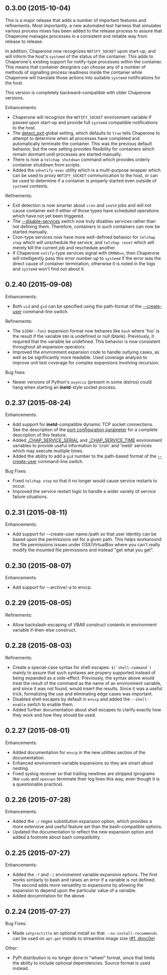 ## 0.3.00 (2015-10-04)

This is a major release that adds a number of important features and refinements.   Most importantly, a new automated test harness that simulates various process mixes has been added to the release process to assure that Chaperone manages processes in a consistent and reliable way from release to release.

In addition, Chaperone now recognizes `NOTIFY_SOCKET` upon start-up, and will inform the host's `systemd` of the status of the container.   This adds to Chaperone's existing support for notify-type processes within the container.  This means that container designers can choose any of a number of methods of signalling process readiness inside the container while Chaperone will translate those actions into suitable `systemd` notifications for the host.

This version is completely backward-compatible with older Chaperone versions.

Enhancements:

- Chaperone will recognize the `NOTIFY_SOCKET` environment variable if passed upon start-up and provide full `systemd` compatible notifications to the host.
- The [detect_exit](http://garywiz.github.io/chaperone/ref/config-global.html#settings-detect-exit) global setting, which defaults to `true` tells Chaperone to attempt to determine when all processes have completed and automatically terminate the container.  This was the previous default behavior, but the new setting provides flexibility for containers which remain dormant until processes are started manually.
- There is now a `telchap shutdown` command which provides orderly container shutdown from scripts.
- Added the `sdnotify-exec` utility which is a multi-purpose wrapper which can be used to proxy `NOTIFY_SOCKET` communication to the host, or can be used to determine if a container is properly started even outside of `systemd` contexts.

Refinements:

- Exit detection is now smarter about `cron` and `inetd` jobs and will not cause container exit if either of those types have scheduled operations which have not yet been triggered.
- The [--disable-services](http://garywiz.github.io/chaperone/ref/command-line.html#option-disable-services) switch now truly disables services rather than not defining them.  Therefore, containers in such containers can now be started manually.
- Cron-type services now have more well-defined behavior for `telchap stop` which will unschedule the service, and `telchap reset` which will merely kill the current job and reschedule another.
- If Chaperone `notify`-type services signal with `ERRNO=n`, then Chaperone will intelligently pass this error number up to `systemd` if the error was the direct cause of container termination, otherwise it is noted in the logs and `systemd` won't find out about it.

## 0.2.40 (2015-09-08)

Enhancements:

- Both `uid` and `gid` can be specified using the path-format of the [--create-user](http://garywiz.github.io/chaperone/ref/command-line.html#option-create-user) command-line switch.

Refinements:

- The `${ENV:-foo}` expansion format now behaves like `bash` where 'foo' is the result if the variable `ENV` is undefined or null (blank).  Previously, it required that the variable be undefined.  This behavior is now consistent throughout all expansion operators.
- Improved the environment expansion code to handle outlying cases, as well as be signfiicantly more readable.  Used coverage analysis to improve unit test coverage for complex expansions involving recursion.

Bug fixes:

- Newer versions of Python's `asyncio` (present in some distros) could hang when starting an **inetd**-style socket process.

## 0.2.37 (2015-08-24)

Enhancements:

- Add support for **inetd**-compatible dynamic TCP socket connections.  See the description of the [port configuration parameter](http://garywiz.github.io/chaperone/ref/config-service.html#service-port) for a complete description of this feature.
- Added [_CHAP_SERVICE_SERIAL](http://garywiz.github.io/chaperone/ref/env.html#env-chap-service-serial) and [_CHAP_SERVICE_TIME](http://garywiz.github.io/chaperone/ref/env.html#env-chap-service-time) environment variables to provide useful information to 'cron' and 'inetd' services which may execute multiple times.
- Added the ability to add a `gid` number to the path-based format of the [--create-user](http://garywiz.github.io/chaperone/ref/command-line.html#option-create-user) command-line switch.

Bug Fixes:

- Fixed `telchap stop` so that it no longer would cause service restarts to occur.
- Improved the service restart logic to handle a wider variety of service failure situations.

## 0.2.31 (2015-08-11)

Enhancements:

- Add support for --create-user name:/path so that user identity can be based upon
  the permissions set for a given path.  This helps workaround the file permissions
  issues under OSX/VirtualBox where you can't really modify the mounted file
  permissions and instead "get what you get".

## 0.2.30 (2015-08-07)

Enhancements:

- Add support for --archive/-a to envcp.

## 0.2.29 (2015-08-05)

Refinements:

- Allow backslash-escaping of VBAR construct contents in environment variable
  if-then-else construct.

## 0.2.28 (2015-08-03)

Refinements:

- Create a special-case syntax for shell escapes: ``$(`shell-command`)`` mainly to
  assure that such syntaxes are propery supported instead of being expanded as a
  side-effect.  Previously, the syntax above would treat the result of the command
  as the name of an environment variable, and since it was not found, would insert
  the results.   Since it was a useful trick, formalizing the use and eliminating
  edge cases was important.
- Disabled shell escapes by default in ``envcp`` and added the ``--shell-enable``
  switch to enable them.
- Added further documentation about shell escapes to clarify exactly how they
  work and how they should be used.

## 0.2.27 (2015-08-01)

Enhancements:

- Added documentation for ``envcp`` in the new utilities section of the documentation.
- Enhanced environment-variable expansions so they are smart about nesting.
- Fixed syslog receiver so that trailing newlines are stripped (programs like ``sudo``
  and ``openvpn`` terminate their log lines this way, even though it is a questionable
  practice).

## 0.2.26 (2015-07-28)

Enhancements:

- Added the ``:/`` regex substitution expansion option, which provides a more extensive and useful
  feature set than the bash-compatible options.
- Updated the documentation to reflect the new expansion option and added a footnote about
  bash compatibility.

## 0.2.25 (2015-07-27)

Enhancements:

 - Added the ``:?`` and ``:|`` environemnt variable expansion options.  The first works similarly
   to bash and raises an error if a variable is not defined.  The second adds more versatility to
   expansions by allowing the expansion to depend upon the particular value of a variable.
-  Added documntation for the above.

## 0.2.24 (2015-07-27)

Bug Fixes:

 - Made `setproctitle` an optional install so that `--no-install-recommends` can be used
   on `apt-get` installs to streamline image size ([#1, @mc0e](https://github.com/garywiz/chaperone/issues/1))

Other:

 - PyPi distribution is no longer done in "wheel" format, since that limits the ability
   to include optional dependencies.  Source format is used instead.
